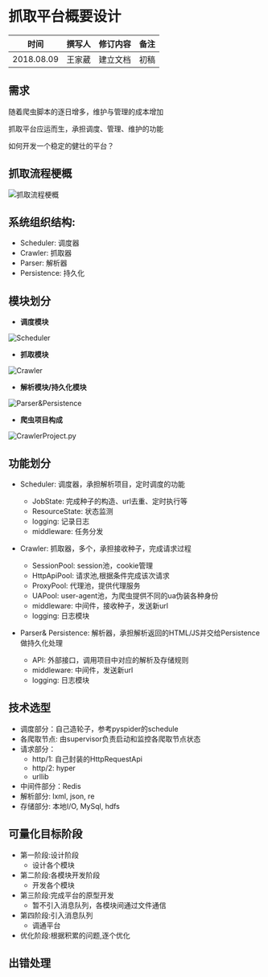 # 抓取平台概要设计


|时间|撰写人|修订内容|备注|
|:-:|:---:|:-----:|:-:|
|2018.08.09|王家葳|建立文档|初稿|

## 需求

随着爬虫脚本的逐日增多，维护与管理的成本增加

抓取平台应运而生，承担调度、管理、维护的功能

如何开发一个稳定的健壮的平台？

## 抓取流程梗概

![抓取流程梗概][1]

## 系统组织结构:

- Scheduler: 调度器
- Crawler: 抓取器
- Parser: 解析器
- Persistence: 持久化

## 模块划分

- **调度模块**

![Scheduler][2]

- **抓取模块**

![Crawler][3]

- **解析模块/持久化模块**

![Parser&Persistence][4]

- **爬虫项目构成**

![CrawlerProject.py][5]

## 功能划分

- Scheduler: 调度器，承担解析项目，定时调度的功能

	- JobState: 完成种子的构造、url去重、定时执行等
	- ResourceState: 状态监测
	- logging: 记录日志
	- middleware: 任务分发
	
- Crawler: 抓取器，多个，承担接收种子，完成请求过程
	
	- SessionPool: session池，cookie管理
	- HttpApiPool: 请求池,根据条件完成该次请求
	- ProxyPool: 代理池，提供代理服务
	- UAPool: user-agent池，为爬虫提供不同的ua伪装各种身份
	- middleware: 中间件，接收种子，发送新url
	- logging: 日志模块
	 
- Parser& Persistence: 解析器，承担解析返回的HTML/JS并交给Persistence做持久化处理
	
	- API: 外部接口，调用项目中对应的解析及存储规则
	- middleware: 中间件，发送新url
	- logging: 日志模块
	

## 技术选型

- 调度部分：自己造轮子，参考pyspider的schedule
- 各爬取节点: 由supervisor负责启动和监控各爬取节点状态
- 请求部分：
	- http/1: 自己封装的HttpRequestApi
	- http/2: hyper
	- urllib
- 中间件部分：Redis
- 解析部分: lxml, json, re
- 存储部分: 本地I/O, MySql, hdfs

## 可量化目标阶段

- 第一阶段:设计阶段
	- 设计各个模块
- 第二阶段:各模块开发阶段
	- 开发各个模块
- 第三阶段:完成平台的原型开发
	- 暂不引入消息队列，各模块间通过文件通信
- 第四阶段:引入消息队列
	- 调通平台
- 优化阶段:根据积累的问题,逐个优化

## 出错处理
[1]:https://github.com/beforeuwait/spider_platform/blob/master/%E8%AE%BE%E8%AE%A1%E6%96%87%E6%A1%A3/%E6%8A%93%E5%8F%96%E5%B9%B3%E5%8F%B0%E6%80%BB%E8%A7%88.jpg?raw=true
[2]:https://github.com/beforeuwait/spider_platform/blob/master/%E8%AE%BE%E8%AE%A1%E6%96%87%E6%A1%A3/Scheduler%E6%9E%B6%E6%9E%84%E5%9B%BE.jpg?raw=true
[3]:https://github.com/beforeuwait/spider_platform/blob/master/%E8%AE%BE%E8%AE%A1%E6%96%87%E6%A1%A3/Crawler%E6%9E%B6%E6%9E%84%E5%9B%BE.jpg?raw=true
[4]:https://github.com/beforeuwait/spider_platform/blob/master/%E8%AE%BE%E8%AE%A1%E6%96%87%E6%A1%A3/%E8%A7%A3%E6%9E%90%E5%8F%8A%E5%AD%98%E5%82%A8%E6%A8%A1%E5%9D%97.jpg?raw=true
[5]:https://github.com/beforeuwait/spider_platform/blob/master/%E8%AE%BE%E8%AE%A1%E6%96%87%E6%A1%A3/%E7%88%AC%E8%99%AB%E9%A1%B9%E7%9B%AE%E7%BB%93%E6%9E%84.jpg?raw=true